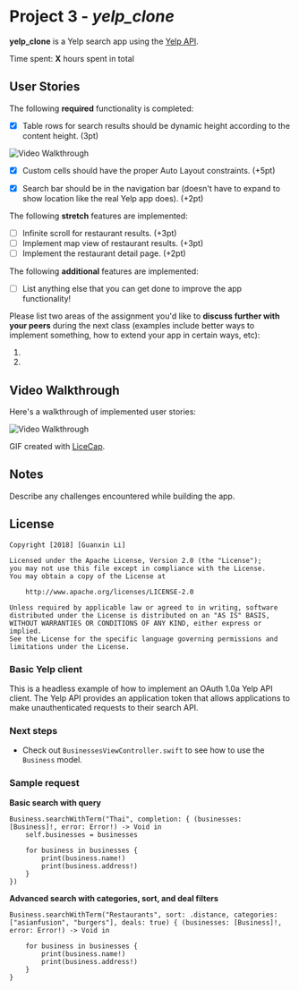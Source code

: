# Project 3 - *yelp_clone*

**yelp_clone** is a Yelp search app using the [Yelp API](http://www.yelp.com/developers/documentation/v2/search_api).

Time spent: **X** hours spent in total

## User Stories

The following **required** functionality is completed:

- [x] Table rows for search results should be dynamic height according to the content height. (3pt)
<img src='https://imgur.com/LPVhGd9.gif' title='AutoLayout' width='' alt='Video Walkthrough' />

- [x] Custom cells should have the proper Auto Layout constraints. (+5pt)

- [x] Search bar should be in the navigation bar (doesn't have to expand to show location like the real Yelp app does). (+2pt)

The following **stretch** features are implemented:

- [ ] Infinite scroll for restaurant results. (+3pt)
- [ ] Implement map view of restaurant results. (+3pt)
- [ ] Implement the restaurant detail page. (+2pt)

The following **additional** features are implemented:

- [ ] List anything else that you can get done to improve the app functionality!

Please list two areas of the assignment you'd like to **discuss further with your peers** during the next class (examples include better ways to implement something, how to extend your app in certain ways, etc):

1.
2.

## Video Walkthrough

Here's a walkthrough of implemented user stories:

<img src='https://imgur.com/u2arM0Q.gif' title='Video Walkthrough' width='' alt='Video Walkthrough' />

GIF created with [LiceCap](http://www.cockos.com/licecap/).

## Notes

Describe any challenges encountered while building the app.

## License

    Copyright [2018] [Guanxin Li]

    Licensed under the Apache License, Version 2.0 (the "License");
    you may not use this file except in compliance with the License.
    You may obtain a copy of the License at

        http://www.apache.org/licenses/LICENSE-2.0

    Unless required by applicable law or agreed to in writing, software
    distributed under the License is distributed on an "AS IS" BASIS,
    WITHOUT WARRANTIES OR CONDITIONS OF ANY KIND, either express or implied.
    See the License for the specific language governing permissions and
    limitations under the License.




### Basic Yelp client

This is a headless example of how to implement an OAuth 1.0a Yelp API client. The Yelp API provides an application token that allows applications to make unauthenticated requests to their search API.

### Next steps

- Check out `BusinessesViewController.swift` to see how to use the `Business` model.

### Sample request

**Basic search with query**

```
Business.searchWithTerm("Thai", completion: { (businesses: [Business]!, error: Error!) -> Void in
    self.businesses = businesses
    
    for business in businesses {
        print(business.name!)
        print(business.address!)
    }
})
```

**Advanced search with categories, sort, and deal filters**

```
Business.searchWithTerm("Restaurants", sort: .distance, categories: ["asianfusion", "burgers"], deals: true) { (businesses: [Business]!, error: Error!) -> Void in

    for business in businesses {
        print(business.name!)
        print(business.address!)
    }
}
```
